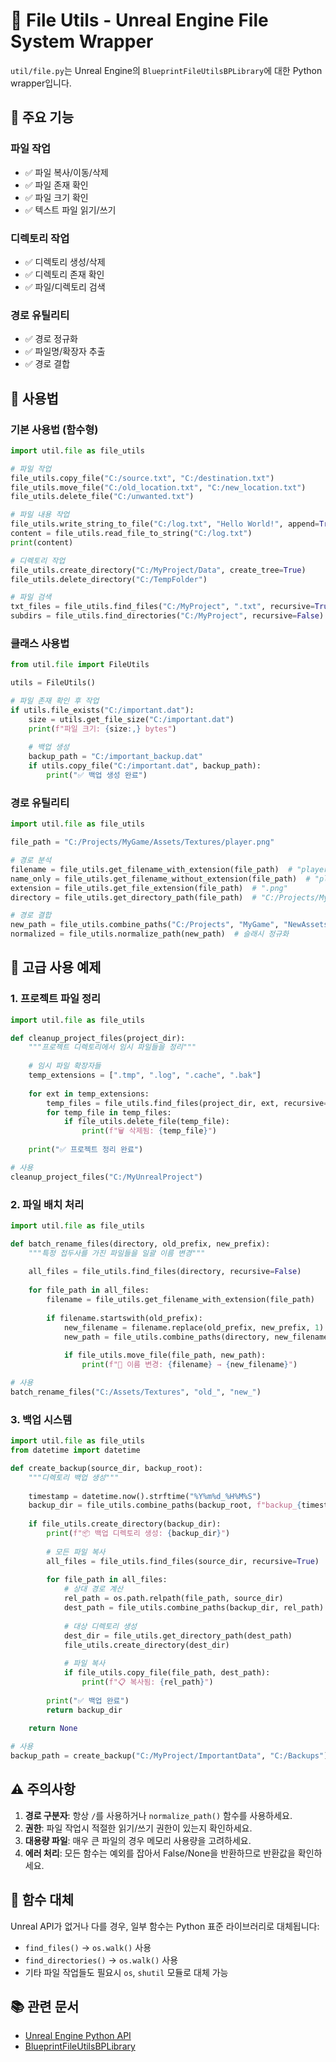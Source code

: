 # 📁 File Utils - Unreal Engine File System Wrapper

`util/file.py`는 Unreal Engine의 `BlueprintFileUtilsBPLibrary`에 대한 Python wrapper입니다.

## 🚀 주요 기능

### 파일 작업
- ✅ 파일 복사/이동/삭제
- ✅ 파일 존재 확인
- ✅ 파일 크기 확인
- ✅ 텍스트 파일 읽기/쓰기

### 디렉토리 작업
- ✅ 디렉토리 생성/삭제
- ✅ 디렉토리 존재 확인
- ✅ 파일/디렉토리 검색

### 경로 유틸리티
- ✅ 경로 정규화
- ✅ 파일명/확장자 추출
- ✅ 경로 결합

## 📖 사용법

### 기본 사용법 (함수형)

```python
import util.file as file_utils

# 파일 작업
file_utils.copy_file("C:/source.txt", "C:/destination.txt")
file_utils.move_file("C:/old_location.txt", "C:/new_location.txt")
file_utils.delete_file("C:/unwanted.txt")

# 파일 내용 작업
file_utils.write_string_to_file("C:/log.txt", "Hello World!", append=True)
content = file_utils.read_file_to_string("C:/log.txt")
print(content)

# 디렉토리 작업
file_utils.create_directory("C:/MyProject/Data", create_tree=True)
file_utils.delete_directory("C:/TempFolder")

# 파일 검색
txt_files = file_utils.find_files("C:/MyProject", ".txt", recursive=True)
subdirs = file_utils.find_directories("C:/MyProject", recursive=False)
```

### 클래스 사용법

```python
from util.file import FileUtils

utils = FileUtils()

# 파일 존재 확인 후 작업
if utils.file_exists("C:/important.dat"):
    size = utils.get_file_size("C:/important.dat")
    print(f"파일 크기: {size:,} bytes")
    
    # 백업 생성
    backup_path = "C:/important_backup.dat"
    if utils.copy_file("C:/important.dat", backup_path):
        print("✅ 백업 생성 완료")
```

### 경로 유틸리티

```python
import util.file as file_utils

file_path = "C:/Projects/MyGame/Assets/Textures/player.png"

# 경로 분석
filename = file_utils.get_filename_with_extension(file_path)  # "player.png"
name_only = file_utils.get_filename_without_extension(file_path)  # "player"
extension = file_utils.get_file_extension(file_path)  # ".png"
directory = file_utils.get_directory_path(file_path)  # "C:/Projects/MyGame/Assets/Textures"

# 경로 결합
new_path = file_utils.combine_paths("C:/Projects", "MyGame", "NewAssets", "player2.png")
normalized = file_utils.normalize_path(new_path)  # 슬래시 정규화
```

## 🔧 고급 사용 예제

### 1. 프로젝트 파일 정리

```python
import util.file as file_utils

def cleanup_project_files(project_dir):
    """프로젝트 디렉토리에서 임시 파일들을 정리"""
    
    # 임시 파일 확장자들
    temp_extensions = [".tmp", ".log", ".cache", ".bak"]
    
    for ext in temp_extensions:
        temp_files = file_utils.find_files(project_dir, ext, recursive=True)
        for temp_file in temp_files:
            if file_utils.delete_file(temp_file):
                print(f"🗑️ 삭제됨: {temp_file}")
    
    print("✅ 프로젝트 정리 완료")

# 사용
cleanup_project_files("C:/MyUnrealProject")
```

### 2. 파일 배치 처리

```python
import util.file as file_utils

def batch_rename_files(directory, old_prefix, new_prefix):
    """특정 접두사를 가진 파일들을 일괄 이름 변경"""
    
    all_files = file_utils.find_files(directory, recursive=False)
    
    for file_path in all_files:
        filename = file_utils.get_filename_with_extension(file_path)
        
        if filename.startswith(old_prefix):
            new_filename = filename.replace(old_prefix, new_prefix, 1)
            new_path = file_utils.combine_paths(directory, new_filename)
            
            if file_utils.move_file(file_path, new_path):
                print(f"📝 이름 변경: {filename} → {new_filename}")

# 사용
batch_rename_files("C:/Assets/Textures", "old_", "new_")
```

### 3. 백업 시스템

```python
import util.file as file_utils
from datetime import datetime

def create_backup(source_dir, backup_root):
    """디렉토리 백업 생성"""
    
    timestamp = datetime.now().strftime("%Y%m%d_%H%M%S")
    backup_dir = file_utils.combine_paths(backup_root, f"backup_{timestamp}")
    
    if file_utils.create_directory(backup_dir):
        print(f"📦 백업 디렉토리 생성: {backup_dir}")
        
        # 모든 파일 복사
        all_files = file_utils.find_files(source_dir, recursive=True)
        
        for file_path in all_files:
            # 상대 경로 계산
            rel_path = os.path.relpath(file_path, source_dir)
            dest_path = file_utils.combine_paths(backup_dir, rel_path)
            
            # 대상 디렉토리 생성
            dest_dir = file_utils.get_directory_path(dest_path)
            file_utils.create_directory(dest_dir)
            
            # 파일 복사
            if file_utils.copy_file(file_path, dest_path):
                print(f"📋 복사됨: {rel_path}")
        
        print("✅ 백업 완료")
        return backup_dir
    
    return None

# 사용
backup_path = create_backup("C:/MyProject/ImportantData", "C:/Backups")
```

## ⚠️ 주의사항

1. **경로 구분자**: 항상 `/`를 사용하거나 `normalize_path()` 함수를 사용하세요.
2. **권한**: 파일 작업시 적절한 읽기/쓰기 권한이 있는지 확인하세요.
3. **대용량 파일**: 매우 큰 파일의 경우 메모리 사용량을 고려하세요.
4. **에러 처리**: 모든 함수는 예외를 잡아서 False/None을 반환하므로 반환값을 확인하세요.

## 🔄 함수 대체

Unreal API가 없거나 다를 경우, 일부 함수는 Python 표준 라이브러리로 대체됩니다:

- `find_files()` → `os.walk()` 사용
- `find_directories()` → `os.walk()` 사용
- 기타 파일 작업들도 필요시 `os`, `shutil` 모듈로 대체 가능

## 📚 관련 문서

- [Unreal Engine Python API](https://docs.unrealengine.com/5.3/en-US/python-api-reference/)
- [BlueprintFileUtilsBPLibrary](https://docs.unrealengine.com/5.3/en-US/python-api-reference/class/BlueprintFileUtilsBPLibrary/)